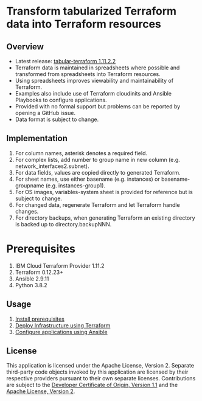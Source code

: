 # Transform tabularized Terraform data into Terraform resources

## Overview

- Latest release: [tabular-terraform 1.11.2.2](/releases/releases.md)
- Terraform data is maintained in spreadsheets where possible and transformed from spreadsheets into Terraform resources.
- Using spreadsheets improves viewability and maintainability of Terraform.
- Examples also include use of Terraform cloudinits and Ansible Playbooks to configure applications.
- Provided with no formal support but problems can be reported by opening a GitHub issue.
- Data format is subject to change.

## Implementation

1. For column names, asterisk denotes a required field.
2. For complex lists, add number to group name in new column (e.g. network_interfaces2.subnet).
3. For data fields, values are copied directly to generated Terraform.
4. For sheet names, use either basename (e.g. instances) or basename-groupname (e.g. instances-group1).
5. For OS images, variables-system sheet is provided for reference but is subject to change.
6. For changed data, regenerate Terraform and let Terraform handle changes. 
7. For directory backups, when generating Terraform an existing directory is backed up to directory.backupNNN. 

# Prerequisites

1. IBM Cloud Terraform Provider 1.11.2
2. Terraform 0.12.23+
3. Ansible 2.9.11
4. Python 3.8.2

## Usage

1. [Install prerequisites](docs/prereqs.md)
2. [Deploy Infrastructure using Terraform](/docs/terraform.md)
3. [Configure applications using Ansible](/docs/ansible.md)

## License

This application is licensed under the Apache License, Version 2.  Separate third-party code objects invoked by this application are licensed by their respective providers pursuant to their own separate licenses.  Contributions are subject to the [Developer Certificate of Origin, Version 1.1](https://developercertificate.org/) and the [Apache License, Version 2](https://www.apache.org/licenses/LICENSE-2.0.txt).
